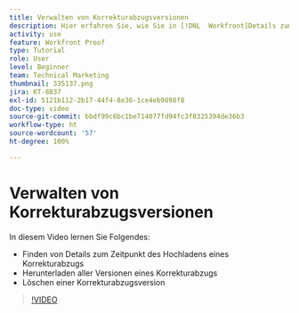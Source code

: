 ```yaml
---
title: Verwalten von Korrekturabzugsversionen
description: Hier erfahren Sie, wie Sie in [!DNL  Workfront]Details zum Hochladezeitpunkt eines Korrekturabzugs finden, alle Korrekturabzugsversionen herunterladen und eine Korrekturabzugsversion löschen können.
activity: use
feature: Workfront Proof
type: Tutorial
role: User
level: Beginner
team: Technical Marketing
thumbnail: 335137.png
jira: KT-8837
exl-id: 5121b112-2b17-44f4-8e36-1ce4eb9898f8
doc-type: video
source-git-commit: bbdf99c6bc1be714077fd94fc3f8325394de36b3
workflow-type: ht
source-wordcount: '57'
ht-degree: 100%

---
```


# Verwalten von Korrekturabzugsversionen

In diesem Video lernen Sie Folgendes:

* Finden von Details zum Zeitpunkt des Hochladens eines Korrekturabzugs
* Herunterladen aller Versionen eines Korrekturabzugs
* Löschen einer Korrekturabzugsversion

>[!VIDEO](https://video.tv.adobe.com/v/335137/?quality=12&learn=on&enablevpops=1)

<!--
## Learn more
* Manage proof versions
* Remove or archive a proof
* Summary for documents overview
-->
